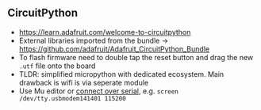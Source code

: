 ## CircuitPython
* https://learn.adafruit.com/welcome-to-circuitpython
* External libraries imported from the bundle -> https://github.com/adafruit/Adafruit_CircuitPython_Bundle
* To flash firmware need to double tap the reset button and drag the new `.utf` file onto the board
* TLDR: simplified micropython with dedicated ecosystem. Main drawback is wifi is via seperate module
* Use Mu editor or [connect over serial](https://learn.adafruit.com/welcome-to-circuitpython/advanced-serial-console-on-mac-and-linux), e.g. `screen /dev/tty.usbmodem141401 115200`